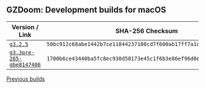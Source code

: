 ## GZDoom: Development builds for macOS

|Version / Link|SHA-256 Checksum|
|---|---|
|[`g3.2.5`](https://github.com/alexey-lysiuk/gzdoom-macos-devbuilds/releases/download/g3.2.5/gzdoom-g3.2.5.dmg)|`50bc912c68abe1442b7ce11844237180cd7f600ab17ff7a1d3012caae06ac3f9`|
|[`g3.3pre-265-gbe8147406`](https://github.com/alexey-lysiuk/gzdoom-macos-devbuilds/releases/download/g3.3pre-265-gbe8147406/gzdoom-g3.3pre-265-gbe8147406.dmg)|`1700b6ce43440ba5fc8ec930d58173e45c1f6b3e86ef96d0eeda827cfc54b6b3`|

[Previous builds](https://github.com/alexey-lysiuk/gzdoom-macos-devbuilds-2017)
